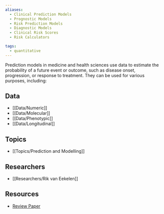 ```yaml
---
aliases:
  - Clinical Prediction Models
  - Prognostic Models
  - Risk Prediction Models
  - Diagnostic Models
  - Clinical Risk Scores
  - Risk Calculators

tags:
  - quantitative
---
```

Prediction models in medicine and health sciences use data to estimate the probability of a future event or outcome, such as disease onset, progression, or response to treatment. They can be used for various purposes, including:

## Data

 - [[Data/Numeric]]
 - [[Data/Molecular]]
 - [[Data/Phenotypic]]
 - [[Data/Longitudinal]]

## Topics

  - [[Topics/Prediction and Modelling]]

## Researchers

- [[Researchers/Rik van Eekelen]]

## Resources

  - [Review Paper](https://www.bmj.com/content/344/bmj.e3186)

